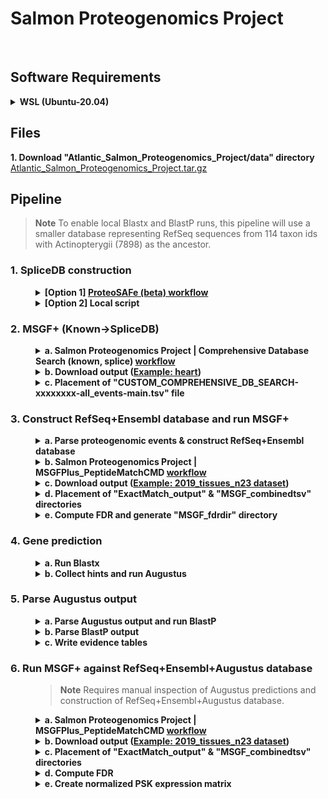 # Salmon Proteogenomics Project #
<br />

Software Requirements
---------------
<details><summary><b>WSL (Ubuntu-20.04)</b></summary>
<p>
<dl><dd>

<!-- WSL -->
```sh
wsl --install -d Ubuntu-20.04
```

<!-- libgomp1 -->
* **libgomp1**
<dl><dd><dl><dd>

```sh
sudo apt-get update
sudo apt-get upgrade
sudo apt-get install libgomp1
```

</dd></dl></dd></dl> 

<!-- Java -->
* **Java**
<dl><dd><dl><dd>

```sh
sudo apt-get update
sudo apt-get install default-jre
```

</dd></dl></dd></dl>  

<!-- Anaconda 3 -->
* **Anaconda 3**
<dl><dd><dl><dd>

```sh
wget https://repo.anaconda.com/archive/Anaconda3-2023.03-1-Linux-x86_64.sh
bash Anaconda3-2023.03-1-Linux-x86_64.sh
```

</dd></dl></dd></dl> 

<!-- biopython -->
* **biopython (Python package)**
<dl><dd><dl><dd>

```sh
pip install biopython
```

</dd></dl></dd></dl> 

<!-- augustus-3.3.3 -->
* **augustus-3.3.3**
<dl><dd><dl><dd>

```sh
wget https://github.com/Gaius-Augustus/Augustus/releases/download/v3.3.3/augustus-3.3.3.tar.gz
tar -xzvf augustus-3.3.3.tar.gz
```

</dd></dl></dd></dl> 

<!-- ncbi-blast-2.14.0+ -->
* **ncbi-blast-2.14.0+**
<dl><dd><dl><dd>

**a. Download ncbi-blast-2.14.0+**
```sh
wget ftp://ftp.ncbi.nlm.nih.gov/blast/executables/blast+/2.14.0/ncbi-blast-2.14.0+-x64-linux.tar.gz
tar -xzvf ncbi-blast-2.14.0+-x64-linux.tar.gz
rm ncbi-blast-2.14.0+-x64-linux.tar.gz
```
**b. Add blast database directory to path (also include in .bash_profile)**
```
export BLASTDB=$HOME/Atlantic_Salmon_Proteogenomics_Project/data/reference/Actinopterygii/Actinopterygii_refseq/blast_db
```
**c. Download RefSeq fasta and prepare blast database**
```
python -u ./src/Prep_blastdb_Actinopterygii_RefSeq.py --ouput ./data/reference/Actinopterygii/Actinopterygii_refseq --taxon_list ./data/reference/Actinopterygii/ancestor7898_proteomes.tsv --makeblastdb ./src/ncbi-blast-2.14.0+/bin/makeblastdb --email email@email.com
```

</dd></dl></dd></dl>

</dd></dl>
</p>
</details> 


Files
---------------
**1. Download "Atlantic_Salmon_Proteogenomics_Project/data" directory**
[Atlantic_Salmon_Proteogenomics_Project.tar.gz](https://drive.google.com/file/d/1bxTPKgmlXYKpq7-7HzsFn3AHYSNyRyUN/view?usp=drive_link)<br />


Pipeline
---------------
>**Note** 
>To enable local Blastx and BlastP runs, this pipeline will use a smaller database representing RefSeq sequences from 114 taxon ids with Actinopterygii (7898) as the ancestor.

<!-- 1. SpliceDB construction -->
### 1. SpliceDB construction ###
<dl><dd>
<!-- option 1 -->
<details><summary><b>[Option 1] <a href="https://proteomics2.ucsd.edu/ProteoSAFe/index.jsp">ProteoSAFe (beta) workflow</a></b></summary>
<p>
<dl><dd>

**a. Salmon Proteogenomics Project | SpliceDB Creation**
![image](https://drive.google.com/uc?export=view&id=1cuaFYhyoAOtGPAXy9knTSe_OqDHCcOyh)
**b. Download SpliceDB Fasta file**
[(Example: heart)](https://proteomics2.ucsd.edu/ProteoSAFe/status.jsp?task=49e26c2650834dad803e15b2973438b3)<br />
![image](https://drive.google.com/uc?export=view&id=1sRDUhteGIDh3A1TZjBNlqanPqsNAuWSS)

</dd></dl>
</p>
</details>

<!-- option 2 -->
<details><summary><b>[Option 2] Local script</b></summary>
<p>
<dl><dd>

**a. Setup conda environment for python 2.7**
```
conda create --name py2 python=2.7
```
**b. Construct SpliceDB**
```
conda activate py2
python -u ./src/SpliceDBcreation/buildSpliceGraph_addSAMonly.py --RAMmemory 10 --dataset 2019_tissues_n23 --min_reads_per_coordinate 3 --dna_fasta_dir ./data/reference/RefSeq/GCF_000233375.1_ICSASG_v2_genomic.fna
conda deactivate
```

</dd></dl>
</p>
</details>
</dd></dl>

<!-- 2. MSGF+ (Known->SpliceDB) -->
### 2. MSGF+ (Known->SpliceDB) ###
<dl><dd>
<!-- a. -->
<details><summary><b>a. Salmon Proteogenomics Project | Comprehensive Database Search (known, splice) <a href="https://proteomics2.ucsd.edu/ProteoSAFe/index.jsp">workflow</a></b></summary>
<p>
<dl><dd>

![image](https://drive.google.com/uc?export=view&id=17gTNJ_Vl_NwSb8Aj7jWHqMkvNt5U-syp)

</dd></dl>
</p>
</details>

<!-- b. -->
<details><summary><b>b. Download output (<a href="https://proteomics2.ucsd.edu/ProteoSAFe/status.jsp?task=1945c8c55b504b7c91cd2cbf9dc5f66b">Example: heart</a>)</b></summary>
<p>
<dl><dd>

![image](https://drive.google.com/uc?export=view&id=1G1kl4TNBmclKvHZVraEN8-pyglf5Yvaf)

</dd></dl>
</p>
</details>

<!-- c. -->
<details><summary><b>c. Placement of "CUSTOM_COMPREHENSIVE_DB_SEARCH-xxxxxxxx-all_events-main.tsv" file</b></summary>
<p>
<dl><dd>

>**Output:**<br />
>./data/**[dataset]**/1_RefSeq_SpliceDB_Search/workflow_output/**[subdir]**/**[downloaded_events_file]**
* **[dataset]** = 2019_tissues_n23<br />
* **[subdir]** = heart<br />
* **[downloaded_events_file]** = CUSTOM_COMPREHENSIVE_DB_SEARCH-xxxxxxxx-all_events-main.tsv<br />

</dd></dl>
</p>
</details>
</dd></dl>

<!-- 3. Construct RefSeq+Ensembl database and run MSGF+ -->
### 3. Construct RefSeq+Ensembl database and run MSGF+ ###
<dl><dd>
<!-- a. -->
<details><summary><b>a. Parse proteogenomic events & construct RefSeq+Ensembl database</b></summary>
<p>
<dl><dd>

```
python -u ./src/Combine_enosi_files.py --dataset 2019_tissues_n23
```

>**Output:**<br />
>./data/**[dataset]**/1_RefSeq_SpliceDB_Search/combined_Enosi_Output/**GCF_000233375.1_ICSASG_v2_protein+Ensembl.fasta**<br />
* **[dataset]** = 2019_tissues_n23<br />

</dd></dl>
</p>
</details>

<!-- b. -->
<details><summary><b>b. Salmon Proteogenomics Project | MSGFPlus_PeptideMatchCMD <a href="https://proteomics2.ucsd.edu/ProteoSAFe/index.jsp">workflow</a></b></summary>
<p>
<dl><dd>

![image](https://drive.google.com/uc?export=view&id=10Cck2wGT6SSD24GkeDlX5yraHKWboKsb)

</dd></dl>
</p>
</details>

<!-- c. -->
<details><summary><b>c. Download output (<a href="https://proteomics2.ucsd.edu/ProteoSAFe/status.jsp?task=13a7eb86c6eb4292bf1cdc66789b17d7">Example: 2019_tissues_n23 dataset</a>)</b></summary>
<p>
<dl><dd>

![image](https://drive.google.com/uc?export=view&id=15EYWm3OtBzjLS-06rkNtuMnwI1H-B80r)

</dd></dl>
</p>
</details>

<!-- d. -->
<details><summary><b>d. Placement of "ExactMatch_output" & "MSGF_combinedtsv" directories</b></summary>
<p>
<dl><dd>

>**Output:**<br />
>./data/**[dataset]**/2_RefSeq_Ensembl_Search/workflow_output/**ExactMatch_output** <br />
>./data/**[dataset]**/2_RefSeq_Ensembl_Search/workflow_output/**MSGF_combinedtsv** <br />

* **[dataset]** = 2019_tissues_n23 

</dd></dl>
</p>
</details>

<!-- e. -->
<details><summary><b>e. Compute FDR and generate "MSGF_fdrdir" directory</b></summary>
<p>
<dl><dd>

```
conda activate py2
python -u ./src/Run_compute_FDR_customDB.py --dataset 2019_tissues_n23 --wo_output 2_RefSeq_Ensembl_Search
conda deactivate
```

</dd></dl>
</p>
</details>
</dd></dl>

<!-- 4. Gene prediction -->
### 4. Gene prediction ###
<dl><dd>
<!-- a. -->
<details><summary><b>a. Run Blastx</b></summary>
<p>
<dl><dd>

```
python -u ./src/Run_blastx.py --dataset 2019_tissues_n23 --blastx ./src/ncbi-blast-2.14.0+/bin/blastx
```

</dd></dl>
</p>
</details>
<!-- b. -->
<details><summary><b>b. Collect hints and run Augustus</b></summary>
<p>
<dl><dd>

```
python -u ./src/Run_Augustus.py --dataset 2019_tissues_n23 --augustus ./src/augustus-3.3.3/bin/augustus
```

</dd></dl>
</p>
</details>
</dd></dl>

<!-- 5. Parse Augustus output -->
### 5. Parse Augustus output ###
<dl><dd>
<!-- a. -->
<details><summary><b>a. Parse Augustus output and run BlastP</b></summary>
<p>
<dl><dd>

```
python -u ./src/Parse_Augustus_and_run_blastp.py --dataset 2019_tissues_n23 --blastp ./src/ncbi-blast-2.14.0+/bin/blastp
```

</dd></dl>
</p>
</details>

<!-- b. -->
<details><summary><b>b. Parse BlastP output</b></summary>
<p>
<dl><dd>

```
python -u ./src/Parse_blastp_XML_output.py --dataset 2019_tissues_n23 --email email@email.com
```

</dd></dl>
</p>
</details> 

<!-- c. Write evidence tables -->
<details><summary><b>c. Write evidence tables</b></summary>
<p>
<dl><dd>

```
python -u ./src/Write_evidence_tables.py --dataset 2019_tissues_n23
```

</dd></dl>
</p>
</details> 
</dd></dl>

<!-- 6. Run MSGF+ against RefSeq+Ensembl+Augustus database --> 
### 6. Run MSGF+ against RefSeq+Ensembl+Augustus database ###
<dl><dd>

>**Note** 
>Requires manual inspection of Augustus predictions and construction of RefSeq+Ensembl+Augustus database.

<!-- a. -->
<details><summary><b>a. Salmon Proteogenomics Project | MSGFPlus_PeptideMatchCMD <a href="https://proteomics2.ucsd.edu/ProteoSAFe/index.jsp">workflow</a></b></summary>
<p>
<dl><dd>

![image](https://drive.google.com/uc?export=view&id=10Cck2wGT6SSD24GkeDlX5yraHKWboKsb) 

</dd></dl>
</p>
</details>

<!-- b. -->
<details><summary><b>b. Download output (<a href="https://proteomics2.ucsd.edu/ProteoSAFe/status.jsp?task=155866fa4e824b7d8dade8221ff4a68e">Example: 2019_tissues_n23 dataset</a>)</b></summary>
<p>
<dl><dd>

![image](https://drive.google.com/uc?export=view&id=1w15YHhLRxq7SlvB9yKWs-jK64vic5cSw)

</dd></dl>
</p>
</details>

<!-- c. -->
<details><summary><b>c. Placement of "ExactMatch_output" & "MSGF_combinedtsv" directories</b></summary>
<p>
<dl><dd>

>**Output:**<br />
>./data/**[dataset]**/5_RefSeq_Ensembl_Augustus_Search/workflow_output/**ExactMatch_output**<br />
>./data/**[dataset]**/5_RefSeq_Ensembl_Augustus_Search/workflow_output/**MSGF_combinedtsv**<br />

* **[dataset]** = 2019_tissues_n23

</dd></dl>
</p>
</details> 

<!-- d. -->
<details><summary><b>d. Compute FDR</b></summary>
<p>
<dl><dd>

```
conda activate py2
python -u ./src/Run_compute_FDR_customDB.py --dataset 2019_tissues_n23 --wo_output 5_RefSeq_Ensembl_Augustus_Search
conda deactivate
```

</dd></dl>
</p>
</details>

<!-- e. -->
<details><summary><b>e. Create normalized PSK expression matrix</b></summary>
<p>
<dl><dd>

```
python -u ./src/Create_PSK_matrix.py --dataset 2019_tissues_n23
```

</dd></dl>
</p>
</details>
</dd></dl>
